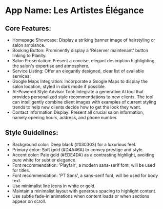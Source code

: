 # **App Name**: Les Artistes Élégance

## Core Features:

- Homepage Showcase: Display a striking banner image of hairstyling or salon ambiance.
- Booking Button: Prominently display a 'Réserver maintenant' button linking to Planity.
- Salon Presentation: Present a concise, elegant description highlighting the salon's expertise and atmosphere.
- Service Listing: Offer an elegantly designed, clear list of available services.
- Google Maps Integration: Incorporate a Google Maps to display the salon location, styled in dark mode if possible.
- AI-Powered Style Advisor Tool: Integrate a generative AI tool that provides personalized style recommendations to new clients. The tool can intelligently combine client images with examples of current styling trends to help new clients decide how to get the look they want.
- Contact Information Display: Present all crucial salon information, namely opening hours, address, and phone number.

## Style Guidelines:

- Background color: Deep black (#030303) for a luxurious feel.
- Primary color: Soft gold (#D4A46A) to convey prestige and style.
- Accent color: Pale gold (#EDE4DA) as a contrasting highlight, avoiding pure white for subtler elegance.
- Font recommendation: 'Playfair', a modern sans-serif font, will be used for titles.
- Font recommendation: 'PT Sans', a sans-serif font, will be used for body text.
- Use minimalist line icons in white or gold.
- Maintain a minimalist layout with generous spacing to highlight content.
- Use subtle fade-in animations when content loads or when sections appear on scroll.